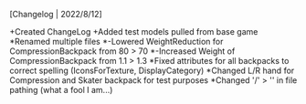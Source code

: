 [Changelog | 2022/8/12]

+Created ChangeLog
+Added test models pulled from base game
*Renamed multiple files
*-Lowered WeightReduction for CompressionBackpack from 80 > 70
*-Increased Weight of CompressionBackpack from 1.1 > 1.3
*Fixed attributes for all backpacks to correct spelling (IconsForTexture, DisplayCategory)
*Changed L/R hand for Compression and Skater backpack for test purposes
*Changed '/' > '\' in file pathing (what a fool I am...)
